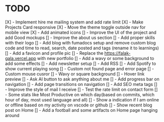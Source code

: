 # TODO

[X] - Implement hire me mailing system and add rate limit
[X] - Make Projects Card responsive
[X] - Move the theme toggle outside nav for mobile view
[X] - Add animated icons
[] - Improve the UI of the project and add Good mockups
[] - Improve the about us section
[] - Add proper skills with their logo
[] - Add blog with fumadocs setup and remove custom blog code and time to read, search, date posted and tags (rename it to learnings)
[] - Add a favicon and profile pic
[] - Replace the <https://falak-gala.vercel.app> with new portfolio
[] - Add a wavy or some background to add some effects
[] - Add newsletter setup
[] - Add RSS
[] - Add Spotify to show current playing song
[] - Custom not found page and error page
[] - Custom mouse cusror
[] - Wavy or square background
[] - Hover link preview
[] - Ask AI button to ask anything about me
[] - Add progress bar on navigation
[] - Add page transitions on navigation
[] - Add SEO meta tags
[] - Improve the style of mail I receive
[] - Test the rate limit on contact form
[] - Some stats like Most Productive on which day(based on commits, which hour of day, most used language and all)
[] - Show a indication if I am online or offline based on my activity on vscode or github
[] - Show recent blog post on Home
[] - Add a football and some artifacts on Home page hanging around
